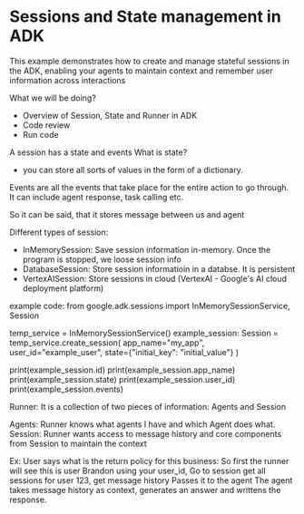 # Sessions and State management in ADK

This example demonstrates how to create and manage stateful sessions in the ADK, enabling your agents to maintain context and remember user information across interactions

What we will be doing?
- Overview of Session, State and Runner in ADK
- Code review
- Run code

A session has a state and events
What is state?
- you can store all sorts of values in the form of a dictionary. 

Events are all the events that take place for the entire action to go through. It can include agent response, task calling etc.

So it can be said, that it stores message between us and agent

Different types of session:
- InMemorySession: Save session information in-memory. Once the program is stopped, we loose session info
- DatabaseSession: Store session informatioin in a databse. It is persistent
- VertexAISession: Store sessions in cloud (VertexAI - Google's AI cloud deployment platform)


example code:
from google.adk.sessions import InMemorySessionService, Session

temp_service = InMemorySessionService()
example_session: Session = temp_service.create_session(
    app_name="my_app",
    user_id="example_user",
    state={"initial_key": "initial_value"}
)

print(example_session.id)
print(example_session.app_name)
print(example_session.state)
print(example_session.user_id)
print(example_session.events)


Runner:
It is a collection of two pieces of information: Agents and Session

Agents: Runner knows what agents I have and which Agent does what.
Session: Runner wants access to message history and core components from Session to maintain the context

Ex:
User says what is the return policy for this business: 
So first the runner will see this is user Brandon using your user_id, 
Go to session get all sessions for user 123, get message history
Passes it to the agent
The agent takes message history as context, generates an answer and writtens the response.


